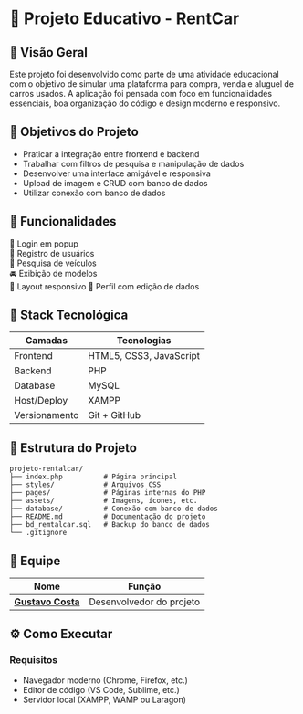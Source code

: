 # 🚗 Projeto Educativo - RentCar

## 📖 Visão Geral

Este projeto foi desenvolvido como parte de uma atividade educacional com o objetivo de simular uma plataforma para compra, venda e aluguel de carros usados. A aplicação foi pensada com foco em funcionalidades essenciais, boa organização do código e design moderno e responsivo.

## 🎯 Objetivos do Projeto

- Praticar a integração entre frontend e backend  
- Trabalhar com filtros de pesquisa e manipulação de dados  
- Desenvolver uma interface amigável e responsiva
- Upload de imagem e CRUD com banco de dados
- Utilizar conexão com banco de dados

## 🚀 Funcionalidades

🔐 Login em popup   
📝 Registro de usuários   
🔎 Pesquisa de veículos   
🚘 Exibição de modelos   
📱 Layout responsivo
👤 Perfil com edição de dados 

## 🧱 Stack Tecnológica

| Camadas             | Tecnologias |
|---------------------|-------------|
| Frontend            | HTML5, CSS3, JavaScript |
| Backend             | PHP                     |
| Database            | MySQL                   |
| Host/Deploy         | XAMPP                   |
| Versionamento       | Git + GitHub            |

## 📂 Estrutura do Projeto
```
projeto-rentalcar/
├── index.php          # Página principal 
├── styles/            # Arquivos CSS
├── pages/             # Páginas internas do PHP
├── assets/            # Imagens, ícones, etc.
├── database/          # Conexão com banco de dados
├── README.md          # Documentação do projeto
├── bd_remtalcar.sql   # Backup do banco de dados
└── .gitignore
```

## 👥 Equipe

| Nome    | Função |
|---------|--------|
| **[Gustavo Costa](https://github.com/Gucostaa)** | Desenvolvedor do projeto |

## ⚙️ Como Executar

### Requisitos
- Navegador moderno (Chrome, Firefox, etc.)
- Editor de código (VS Code, Sublime, etc.)
- Servidor local (XAMPP, WAMP ou Laragon)   

